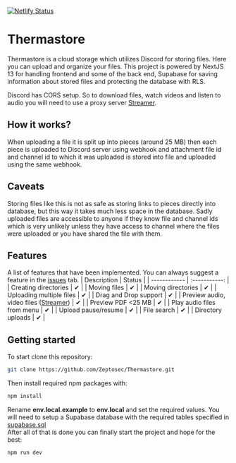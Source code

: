 [![Netlify Status](https://api.netlify.com/api/v1/badges/7f46aff5-243e-4de3-90a6-d3416f789f85/deploy-status)](https://app.netlify.com/sites/thermastore/deploys)
# Thermastore
Thermastore is a cloud storage which utilizes Discord for storing files. Here you can upload and organize your files. This project is powered by NextJS 13 for handling frontend and some of the back end, Supabase for saving information about stored files and protecting the database with RLS.  
  
Discord has CORS setup. So to download files, watch videos and listen to audio you will need to use a proxy server [Streamer](https://github.com/Zeptosec/Streamer).

## How it works?
When uploading a file it is split up into pieces (around 25 MB) then each piece is uploaded to Discord server using webhook and attachment file id and channel id to which it was uploaded is stored into file and uploaded using the same webhook.

## Caveats
Storing files like this is not as safe as storing links to pieces directly into database, but this way it takes much less space in the database. Sadly uploaded files are accessible to anyone if they know file and channel ids which is very unlikely unless they have access to channel where the files were uploaded or you have shared the file with them.  

## Features
A list of features that have been implemented. You can always suggest a feature in the [issues](https://github.com/Zeptosec/Thermastore/issues) tab.
| Description | Status |
| ------------ | :-----------: |
| Creating directories   |  ✔ |
| Moving files  | ✔ |
| Moving directories  | ✔ |
| Uploading multiple files  | ✔  |
| Drag and Drop support  | ✔  |
| Preview audio, video files ([Streamer](https://github.com/Zeptosec/Streamer))  | ✔  |
| Preview PDF <25 MB | ✔ |
| Play audio files from menu  | ✔  |
| Upload pause/resume | ✔ |
| File search | ✔ |
| Directory uploads | ✔ |

## Getting started
To start clone this repository:
```sh
git clone https://github.com/Zeptosec/Thermastore.git
```
Then install required npm packages with:
```sh
npm install
```
Rename **env.local.example** to **env.local** and set the required values. You will need to setup a Supabase database with the required tables specified in [supabase.sql](supabase.sql)  
After all of that is done you can finally start the project and hope for the best:
```sh
npm run dev
```

